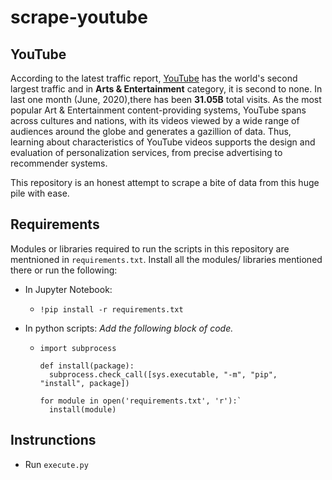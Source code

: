 # scrape-youtube

## YouTube

According to the latest traffic report, [YouTube](https://www.youtube.com/) has the world's second largest traffic and in **Arts & Entertainment** category, it is second to none. In last one month (June, 2020),there has been **31.05B** total visits. As the most popular Art & Entertainment content-providing systems, YouTube spans across cultures and nations, with its videos viewed by a wide range of audiences around the globe and generates a gazillion of data. Thus, learning about characteristics of YouTube videos supports the design and evaluation of personalization services, from precise advertising to recommender systems.

This repository is an honest attempt to scrape a bite of data from this huge pile with ease.

## Requirements

Modules or libraries required to run the scripts in this repository are mentnioned in `requirements.txt`. Install all the modules/ libraries mentioned there or run the following:

- In Jupyter Notebook:
  - `!pip install -r requirements.txt`
- In python scripts: _Add the following block of code._

  - ```
    import subprocess

    def install(package):
      subprocess.check_call([sys.executable, "-m", "pip", "install", package])

    for module in open('requirements.txt', 'r'):`
      install(module)
    ```

## Instrunctions

- Run `execute.py`

